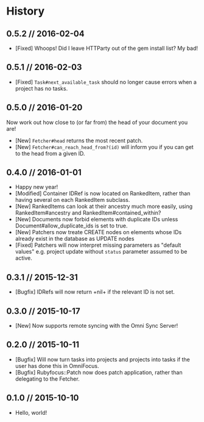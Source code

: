 # History

## 0.5.2 // 2016-02-04

* [Fixed] Whoops! Did I leave HTTParty out of the gem install list? My bad!

## 0.5.1 // 2016-02-03

* [Fixed] `Task#next_available_task` should no longer cause errors when a project has no tasks.

## 0.5.0 // 2016-01-20

Now work out how close to (or far from) the head of your document you are!

* [New] `Fetcher#head` returns the most recent patch.
* [New] `Fetcher#can_reach_head_from?(id)` will inform you if you can get to the head from a given ID. 

## 0.4.0 // 2016-01-01

* Happy new year!
* [Modified] Container IDRef is now located on RankedItem, rather than having several on each RankedItem subclass.
* [New] RankedItems can look at their ancestry much more easily, using RankedItem#ancestry and RankedItem#contained_within?
* [New] Documents now forbid elements with duplicate IDs unless Document#allow_duplicate_ids is set to true.
* [New] Patchers now treate CREATE nodes on elements whose IDs already exist in the database as UPDATE nodes
* [Fixed] Patchers will now interpret missing parameters as "default values" e.g. project update without `status` parameter assumed to be active.

## 0.3.1 // 2015-12-31

* [Bugfix] IDRefs will now return +nil+ if the relevant ID is not set.

## 0.3.0 // 2015-10-17

* [New] Now supports remote syncing with the Omni Sync Server!

## 0.2.0 // 2015-10-11

* [Bugfix] Will now turn tasks into projects and projects into tasks if the user has done this in OmniFocus.
* [Bugfix] Rubyfocus::Patch now does patch application, rather than delegating to the Fetcher.

## 0.1.0 // 2015-10-10

* Hello, world!
